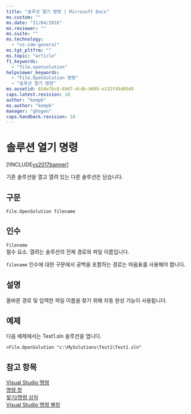 ```yaml
---
title: "솔루션 열기 명령 | Microsoft Docs"
ms.custom: ""
ms.date: "11/04/2016"
ms.reviewer: ""
ms.suite: ""
ms.technology: 
  - "vs-ide-general"
ms.tgt_pltfrm: ""
ms.topic: "article"
f1_keywords: 
  - "file.opensolution"
helpviewer_keywords: 
  - "File.OpenSolution 명령"
  - "솔루션 열기 명령"
ms.assetid: 61de76c8-69d7-4cdb-b605-e132f45d05d9
caps.latest.revision: 10
author: "kempb"
ms.author: "kempb"
manager: "ghogen"
caps.handback.revision: 10
---
```

# 솔루션 열기 명령
[!INCLUDE[vs2017banner](../../code-quality/includes/vs2017banner.md)]

기존 솔루션을 열고 열려 있는 다른 솔루션은 닫습니다.  
  
## 구문  
  
```  
File.OpenSolution filename  
```  
  
## 인수  
 `Filename`  
 필수 요소.  열려는 솔루션의 전체 경로와 파일 이름입니다.  
  
 `filename` 인수에 대한 구문에서 공백을 포함하는 경로는 따옴표를 사용해야 합니다.  
  
## 설명  
 올바른 경로 및 입력한 파일 이름을 찾기 위해 자동 완성 기능이 사용됩니다.  
  
## 예제  
 다음 예제에서는 Test1.sln 솔루션을 엽니다.  
  
```  
>File.OpenSolution "c:\MySolutions\Test1\Test1.sln"  
```  
  
## 참고 항목  
 [Visual Studio 명령](../../ide/reference/visual-studio-commands.md)   
 [명령 창](../../ide/reference/command-window.md)   
 [찾기\/명령 상자](../../ide/find-command-box.md)   
 [Visual Studio 명령 별칭](../../ide/reference/visual-studio-command-aliases.md)